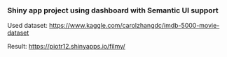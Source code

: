 ### Shiny app project using dashboard with Semantic UI support

Used dataset: https://www.kaggle.com/carolzhangdc/imdb-5000-movie-dataset

Result: https://piotr12.shinyapps.io/filmy/

